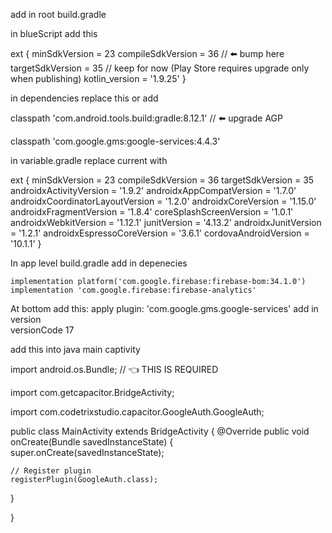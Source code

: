 

add in  root build.gradle  

in blueScript add this 

ext {
        minSdkVersion = 23
        compileSdkVersion = 36   // ⬅️ bump here
        targetSdkVersion = 35    // keep for now (Play Store requires upgrade only when publishing)
        kotlin_version = '1.9.25'
    }

in dependencies replace this or add

 classpath 'com.android.tools.build:gradle:8.12.1'   // ⬅️ upgrade AGP

classpath 'com.google.gms:google-services:4.4.3'





in variable.gradle  replace current with 

ext {
    minSdkVersion = 23
    compileSdkVersion = 36
    targetSdkVersion = 35
    androidxActivityVersion = '1.9.2'
    androidxAppCompatVersion = '1.7.0'
    androidxCoordinatorLayoutVersion = '1.2.0'
    androidxCoreVersion = '1.15.0'
    androidxFragmentVersion = '1.8.4'
    coreSplashScreenVersion = '1.0.1'
    androidxWebkitVersion = '1.12.1'
    junitVersion = '4.13.2'
    androidxJunitVersion = '1.2.1'
    androidxEspressoCoreVersion = '3.6.1'
    cordovaAndroidVersion = '10.1.1'
}



In app level
build.gradle add in depenecies

    implementation platform('com.google.firebase:firebase-bom:34.1.0')
    implementation 'com.google.firebase:firebase-analytics'

At bottom add this:
apply plugin: 'com.google.gms.google-services'
add  in version       
versionCode 17



add this into java main captivity



import android.os.Bundle; // 👈 THIS IS REQUIRED

import com.getcapacitor.BridgeActivity;

import com.codetrixstudio.capacitor.GoogleAuth.GoogleAuth;

public class MainActivity extends BridgeActivity {
  @Override
  public void onCreate(Bundle savedInstanceState) {
    super.onCreate(savedInstanceState);

    // Register plugin
    registerPlugin(GoogleAuth.class);
  }

}

